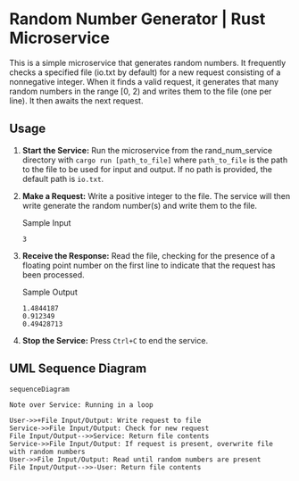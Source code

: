 # Random Number Generator | Rust Microservice

This is a simple microservice that generates random numbers. It frequently checks a specified file (io.txt by default) for a new request consisting of a nonnegative integer. When it finds a valid request, it generates that many random numbers in the range [0, 2) and writes them to the file (one per line). It then awaits the next request.

## Usage

1. **Start the Service:** Run the microservice from the rand_num_service directory with `cargo run [path_to_file]` where `path_to_file` is the path to the file to be used for input and output. If no path is provided, the default path is `io.txt`.
1. **Make a Request:** Write a positive integer to the file. The service will then write generate the random number(s) and write them to the file.

   Sample Input

   ```
   3
   ```

1. **Receive the Response:** Read the file, checking for the presence of a floating point number on the first line to indicate that the request has been processed.

   Sample Output

   ```
   1.4844187
   0.912349
   0.49428713
   ```

1. **Stop the Service:** Press `Ctrl+C` to end the service.

## UML Sequence Diagram

```mermaid
sequenceDiagram

Note over Service: Running in a loop

User->>+File Input/Output: Write request to file
Service->>File Input/Output: Check for new request
File Input/Output-->>Service: Return file contents
Service->>File Input/Output: If request is present, overwrite file with random numbers
User->>File Input/Output: Read until random numbers are present
File Input/Output-->>-User: Return file contents
```
